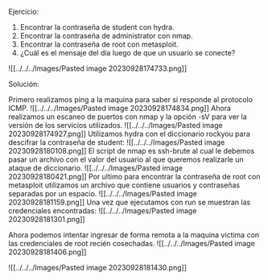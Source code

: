 Ejercicio:
1. Encontrar la contraseña de student con hydra.
2. Encontrar la contraseña de administrator con nmap.
3. Encontrar la contraseña de root con metasploit.
4. ¿Cuál es el mensaje del día luego de que un usuario se conecte?

![[../../../Images/Pasted image 20230928174733.png]]

Solución:

Primero realizamos ping a la maquina para saber si responde al protocolo ICMP.
![[../../../Images/Pasted image 20230928174834.png]]
Ahora realizamos un escaneo de puertos con nmap y la opción -sV para ver la versión de los servicios utilizados.
![[../../../Images/Pasted image 20230928174927.png]]
Utilizamos hydra con el diccionario rockyou para descifrar la contraseña de student:
![[../../../Images/Pasted image 20230928180108.png]]
El script de nmap es ssh-brute al cual le debemos pasar un archivo con el valor del usuario al que queremos realizarle un ataque de diccionario.
![[../../../Images/Pasted image 20230928180421.png]]
Por ultimo para encontrar la contraseña de root con metasploit utilizamos un archivo que contiene usuarios y contraseñas separadas por un espacio.
![[../../../Images/Pasted image 20230928181159.png]]
Una vez que ejecutamos  con run se muestran las credenciales encontradas:
![[../../../Images/Pasted image 20230928181301.png]]

Ahora podemos intentar ingresar de forma remota a la maquina victima con las credenciales de root recién cosechadas.
![[../../../Images/Pasted image 20230928181406.png]]

![[../../../Images/Pasted image 20230928181430.png]]

